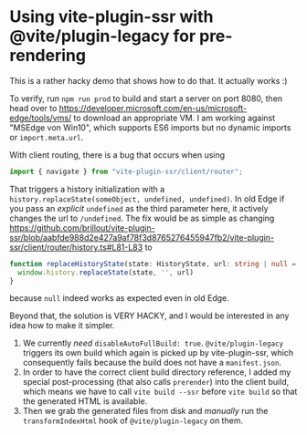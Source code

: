 # Using vite-plugin-ssr with @vite/plugin-legacy for pre-rendering

This is a rather hacky demo that shows how to do that. It actually works :)

To verify, run `npm run prod` to build and start a server on port 8080, then head over to https://developer.microsoft.com/en-us/microsoft-edge/tools/vms/ to download an appropriate VM. I am working against "MSEdge von Win10", which supports ES6 imports but no dynamic imports or `import.meta.url`.

With client routing, there is a bug that occurs when using

```js
import { navigate } from "vite-plugin-ssr/client/router";
```

That triggers a history initialization with a `history.replaceState(someObject, undefined, undefined)`. In old Edge if you pass an *explicit*  `undefined` as the third parameter here, it actively changes the url to `/undefined`. The fix would be as simple as changing https://github.com/brillout/vite-plugin-ssr/blob/aabfde988d2e427a9af78f3d8765276455947fb2/vite-plugin-ssr/client/router/history.ts#L81-L83 to

```ts
function replaceHistoryState(state: HistoryState, url: string | null = null) {
  window.history.replaceState(state, '', url)
}
```

because `null` indeed works as expected even in old Edge.

Beyond that, the solution is VERY HACKY, and I would be interested in any idea how to make it simpler.

1. We currently *need* `disableAutoFullBuild: true`. `@vite/plugin-legacy` triggers its own build which again is picked up by vite-plugin-ssr, which consequently fails because the build does not have a `manifest.json`.
2. In order to have the correct client build directory reference, I added my special post-processing (that also calls `prerender`) into the client build, which means we have to call `vite build --ssr` before `vite build` so that the generated HTML is available.
3. Then we grab the generated files from disk and *manually*  run the `transformIndexHtml` hook of `@vite/plugin-legacy` on them.